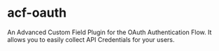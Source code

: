 # acf-oauth
An Advanced Custom Field Plugin for the OAuth Authentication Flow. It allows you to easily collect API Credentials for your users.
